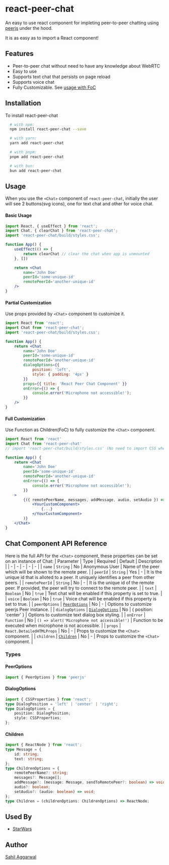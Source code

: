 # react-peer-chat
An easy to use react component for impleting peer-to-peer chatting using [peerjs](https://peerjs.com/) under the hood.

It is as easy as to import a React component!
## Features
- Peer-to-peer chat without need to have any knowledge about WebRTC
- Easy to use
- Supports text chat that persists on page reload
- Supports voice chat
- Fully Customizable. See [usage with FoC](#Full-Customization)
## Installation
To install react-peer-chat
```bash
  # with npm:
  npm install react-peer-chat --save

  # with yarn:
  yarn add react-peer-chat

  # with pnpm:
  pnpm add react-peer-chat

  # with bun:
  bun add react-peer-chat
```
## Usage
When you use the `<Chat>` component of `react-peer-chat`, initially the user will see 2 buttons(svg icons), one for text chat and other for voice chat.
#### Basic Usage
```jsx
import React, { useEffect } from 'react';
import Chat, { clearChat } from 'react-peer-chat';
import 'react-peer-chat/build/styles.css';

function App() {
    useEffect(() => {
        return clearChat // clear the chat when app is unmounted
    }, [])

    return <Chat
        name='John Doe'
        peerId='some-unique-id' 
        remotePeerId='another-unique-id'
    />
}
```
#### Partial Customization
Use props provided by `<Chat>` component to customize it.
```jsx
import React from 'react';
import Chat from 'react-peer-chat';
import 'react-peer-chat/build/styles.css';

function App() {
    return <Chat 
        name='John Doe'
        peerId='some-unique-id'
        remotePeerId='another-unique-id'
        dialogOptions={{ 
            position: 'left',
            style: { padding: '4px' }
        }}
        props={{ title: 'React Peer Chat Component' }}
        onError={() => {
            console.error('Microphone not accessible!');
        }}
    />
}
```
#### Full Customization 
Use Function as Children(FoC) to fully customize the `<Chat>` component.
```jsx
import React from 'react'
import Chat from 'react-peer-chat'
// import 'react-peer-chat/build/styles.css' (No need to import CSS when using custom component)

function App() {
    return <Chat
        name='John Doe'
        peerId='some-unique-id'
        remotePeerId='another-unique-id'
        onError={() => {
            console.error('Microphone not accessible!');
        }}
    >
        {({ remotePeerName, messages, addMessage, audio, setAudio }) => (
            <YourCustomComponent>
                {...}
            </YourCustomComponent>
        )}
    </Chat>
}
```
## Chat Component API Reference
Here is the full API for the `<Chat>` component, these properties can be set on an instance of Chat:
| Parameter | Type | Required | Default | Description |
| - | - | - | - | - |
| `name` | `String` | No | Anonymous User | Name of the peer which will be shown to the remote peer. |
| `peerId` | `String` | Yes | - | It is the unique id that is alloted to a peer. It uniquely identifies a peer from other peers. |
| `remotePeerId` | `String` | No | - | It is the unique id of the remote peer. If provided, the peer will try to connect to the remote peer. |
| `text` | `Boolean` | No | `true` | Text chat will be enabled if this property is set to true. |
| `voice` | `Boolean` | No | `true` | Voice chat will be enabled if this property is set to true. |
| `peerOptions` | [`PeerOptions`](#PeerOptions) | No | - | Options to customize peerjs Peer instance. |
| `dialogOptions` | [`DialogOptions`](#DialogOptions) | No | { position: 'center' } | Options to customize text dialog box styling. |
| `onError` | `Function` | No | `() => alert('Microphone not accessible!')` | Function to be executed when microphone is not accessible. |
| `props` | `React.DetailedHTMLProps` | No | - | Props to customize the `<Chat>` component. |
| `children` | [`Children`](#Children) | No | - | Props to customize the `<Chat>` component. |
### Types
#### PeerOptions
```typescript
import { PeerOptions } from 'peerjs'
```
#### DialogOptions
```typescript
import { CSSProperties } from 'react';
type DialogPosition = 'left' | 'center' | 'right';
type DialogOptions = {
    position: DialogPosition;
    style: CSSProperties;
};
```
#### Children
```typescript
import { ReactNode } from 'react';
type Message = {
    id: string;
    text: string;
};
type ChildrenOptions = {
    remotePeerName?: string;
    messages?: Message[];
    addMessage?: (message: Message, sendToRemotePeer?: boolean) => void;
    audio?: boolean;
    setAudio?: (audio: boolean) => void;
};
type Children = (childrenOptions: ChildrenOptions) => ReactNode;
```
## Used By
- [StarWars](https://starwarsgame.vercel.app/)
## Author
[Sahil Aggarwal](https://www.github.com/SahilAggarwal2004)